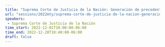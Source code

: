 ```yaml
---
title: "Suprema Corte de Justicia de la Nación: Generación de precedente judicial con ML"
url: "sessions/2022mty/suprema-corte-de-justicia-de-la-nacion-generacion-de-precedente-judicial-con-ml"
speakers:
 - Suprema Corte de Justicia de la Nación
time_start: 2022-12-01T10:00:00-06:00
time_end: 2022-12-28T10:40:00-06:00
draft: false
---
```


